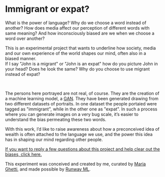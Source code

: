 # Immigrant or expat?
 
<p>What is the power of language? Why do we choose a word instead of another? How does media affect 
our perception of different words with same meaning? And how inconsciously biased are we when we choose 
a word over another?
</p>
<!-- <span><div class="latent-space" style="width:20%;height:0;padding-bottom:20%;position:relative;"><iframe src="https://giphy.com/embed/WQ5L0ecAaN2g4ZYGrC" width="100%" height="100%" style="position:absolute" frameBorder="0" class="giphy-embed" allowFullScreen></iframe></div></span> -->
<p>This is an experimental project that wants to underline how society, media and our own experience of the 
world shapes our mind, often also in a biased manner. 
<br>If I say "John is a migrant" or "John is an expat" how do you picture John in your head? Does he look 
the same? Why do you choose to use migrant instead of expat?</p>
<br>
<p>The persons here portrayed are not real, of course. They are the creation of a machine learning model, 
a <a href="https://en.wikipedia.org/wiki/Generative_adversarial_network" target="_blank"><u>GAN</u></a>. 
They have been generated drawing from two different datasets of portraits. In one dataset the people portaied 
were tagged as "immigrant", while in the other one as "expat". In such a process where you can generate images 
on a very bug scale, it’s easier to understand the bias permeating these two words.
</p>
<p>With this work, I’d like to raise awareness about how a preconceived idea of wealth is often attached 
to the language we use, and the power this idea has in shaping our mind regarding other people.
</p>
<p class="form-mobile"><a href="https://forms.gle/JMk9y2MqCXVGYB2FA" target="_blank">If you want to reply a 
few questions about this project and help clear out the biases, click here.
</a></button></p>
<p>This experiment was conceived and created by me, curated by 
<a href="https://www.instagram.com/mariaghetti/" target="_blank"><u>Maria Ghetti</u></a>, and made 
possible by <a href="https://runwayml.com/" target="_blank"><u>Runway ML</u></a>.
